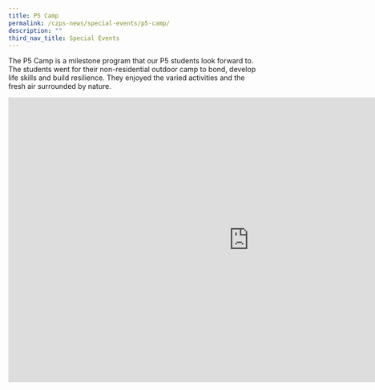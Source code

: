 ```yaml
---
title: P5 Camp
permalink: /czps-news/special-events/p5-camp/
description: ""
third_nav_title: Special Events
---
```

<p>The P5 Camp is a milestone program that our P5 students look forward to. The students went for their non-residential outdoor camp to bond, develop life skills and build resilience. They enjoyed the varied activities and the fresh air surrounded by nature.</p>
<iframe src="https://docs.google.com/presentation/d/e/2PACX-1vQ6YmrU5nk4r4VFQw6Y-RvNQw__vpRCl1wLZ67acY2_KegPJ8lOIsWAaLfC056-gi8WgQ0KCB44kLLJ/embed?start=false&loop=false&delayms=10000" frameborder="0" width="960" height="569" allowfullscreen="true"></iframe>